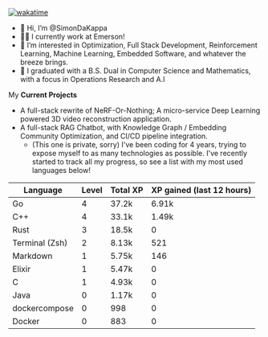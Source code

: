 
[![wakatime](https://wakatime.com/badge/user/50e6c678-94a9-4739-af51-360aeb113c51.svg)](https://wakatime.com/@50e6c678-94a9-4739-af51-360aeb113c51)

- 👋 Hi, I’m @SimonDaKappa
- 🧑‍💼 I currently work at Emerson!
- 👀 I’m interested in Optimization, Full Stack Development, Reinforcement Learning, Machine Learning, Embedded Software, and whatever the breeze brings.
- 🌱 I graduated with a B.S. Dual in Computer Science and Mathematics, with a focus in Operations Research and A.I

My **Current Projects** 
- A full-stack rewrite of NeRF-Or-Nothing; A micro-service Deep Learning powered 3D video reconstruction application.
- A full-stack RAG Chatbot, with Knowledge Graph / Embedding Community Optimization, and CI/CD pipeline integration.
  - (This one is private, sorry)
I've been coding for 4 years, trying to expose myself to as many technologies as possible. I've recently started to track all my progress, so see
a list with my most used languages below!

| Language | Level | Total XP | XP gained (last 12 hours) |
| --- | --- | --- | --- |
| Go | 4 | 37.2k | 6.91k |
| C++ | 4 | 33.1k | 1.49k |
| Rust | 3 | 18.5k | 0 |
| Terminal (Zsh) | 2 | 8.13k | 521 |
| Markdown | 1 | 5.75k | 146 |
| Elixir | 1 | 5.47k | 0 |
| C | 1 | 4.93k | 0 |
| Java | 0 | 1.17k | 0 |
| dockercompose | 0 | 998 | 0 |
| Docker | 0 | 883 | 0 |